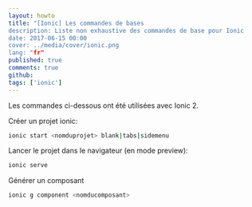 ```yaml
---
layout: howto
title: "[Ionic] Les commandes de bases
description: Liste non exhaustive des commandes de base pour Ionic
date: 2017-06-15 00:00
cover: ../media/cover/ionic.png
lang: "fr"
published: true
comments: true
github: 
tags: ['ionic']
---
```


Les commandes ci-dessous ont été utilisées avec Ionic 2.

Créer un projet ionic:
```bash
ionic start <nomduprojet> blank|tabs|sidemenu
```

Lancer le projet dans le navigateur (en mode preview):
```bash
ionic serve
```

Générer un composant
```bash
ionic g component <nomducomposant>
```
